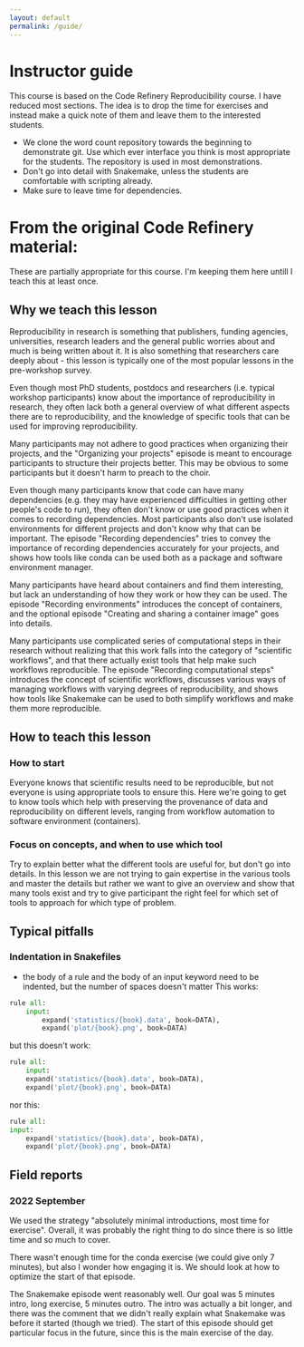 ```yaml
---
layout: default
permalink: /guide/
---
```


# Instructor guide

This course is based on the Code Refinery Reproducibility course.
I have reduced most sections. The idea is to drop the time for
exercises and instead make a quick note of them and leave them
to the interested students.

- We clone the word count repository towards the beginning to
  demonstrate git. Use which ever interface you think is most
  appropriate for the students. The repository is used in most
  demonstrations.
- Don't go into detail with Snakemake, unless the students are
  comfortable with scripting already.
- Make sure to leave time for dependencies.


# From the original Code Refinery material:

These are partially appropriate for this course. I'm keeping them here untill I teach this at least once.



## Why we teach this lesson

Reproducibility in research is something that publishers, funding agencies, universities,
research leaders and the general public worries about and much is being written about it.
It is also something that researchers care deeply about - this lesson is typically one of the
most popular lessons in the pre-workshop survey.

Even though most PhD students, postdocs and researchers (i.e. typical workshop participants)
know about the importance of reproducibility in research, they often lack both a general
overview of what different aspects there are to reproducibility, and the knowledge of
specific tools that can be used for improving reproducibility.

Many participants may not adhere to good practices when organizing their projects,
and the "Organizing your projects" episode is meant to encourage participants to
structure their projects better. This may be obvious to some participants but it
doesn't harm to preach to the choir.

Even though many participants know that code can have many dependencies (e.g. they
may have experienced difficulties in getting other people's code to run), they
often don't know or use good practices when it comes to recording dependencies.
Most participants also don't use isolated environments for different projects and
don't know why that can be important.
The episode "Recording dependencies" tries to convey the importance of recording
dependencies accurately for your projects, and shows how tools like conda can be
used both as a package and software environment manager.

Many participants have heard about containers and find them interesting, but
lack an understanding of how they work or how they can be used. The episode
"Recording environments" introduces the concept of containers, and the optional
episode "Creating and sharing a container image" goes into details.

Many participants use complicated series of computational steps in their research
without realizing that this work falls into the category of "scientific workflows",
and that there actually exist tools that help make such workflows reproducible.
The episode "Recording computational steps" introduces the concept of scientific
workflows, discusses various ways of managing workflows with varying degrees of
reproducibility, and shows how tools like Snakemake can be used to
both simplify workflows and make them more reproducible.


## How to teach this lesson

### How to start

Everyone knows that scientific results need to be reproducible, but not everyone is using
appropriate tools to ensure this. Here we're going to get to know tools which help with
preserving the provenance of data and reproducibility on different levels, ranging from
workflow automation to software environment (containers).


### Focus on concepts, and when to use which tool

Try to explain better what the different tools are useful for, but don't go
into details.  In this lesson we are not trying to gain expertise in the
various tools and master the details but rather we want to give an overview and
show that many tools exist and try to give participant the right feel for which
set of tools to approach for which type of problem.


## Typical pitfalls

### Indentation in Snakefiles

- the body of a rule and the body of an input keyword need to be indented, but the number of spaces doesn't matter
This works:
```python
rule all:
    input:
        expand('statistics/{book}.data', book=DATA),
        expand('plot/{book}.png', book=DATA)
```
but this doesn't work:
```python
rule all:
    input:
    expand('statistics/{book}.data', book=DATA),
    expand('plot/{book}.png', book=DATA)
```
nor this:
```python
rule all:
input:
    expand('statistics/{book}.data', book=DATA),
    expand('plot/{book}.png', book=DATA)
```


## Field reports

### 2022 September

We used the strategy "absolutely minimal introductions, most time
for exercise".  Overall, it was probably the right thing to do since
there is so little time and so much to cover.

There wasn't enough time for the conda exercise (we could give only 7
minutes), but also I wonder how engaging it is.  We should look at how
to optimize the start of that episode.

The Snakemake episode went reasonably well.  Our goal was 5 minutes
intro, long exercise, 5 minutes outro.  The intro was actually a bit
longer, and there was the comment that we didn't really explain what
Snakemake was before it started (though we tried).  The start of this
episode should get particular focus in the future, since this is the
main exercise of the day.

